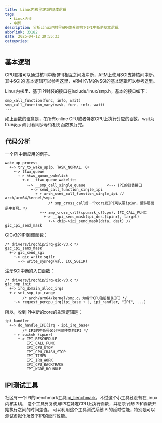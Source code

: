 ```yaml
---
title: Linux内核里IPI的基本逻辑
tags:
  - Linux内核
  - 中断
description: 分析Linux内核里ARM体系结构下IPI中断的基本逻辑。
abbrlink: 33182
date: 2025-04-12 20:55:33
categories:
---
```


基本逻辑
---------

CPU直接可以通过核间中断(IPI)相互之间发中断，ARM上使用SGI支持核间中断。其中SGI的
基本逻辑可以参考[这里](https://wangzhou.github.io/ARM-GIC硬件逻辑总结/)，ARM KVM的vSGI的基本逻辑可以参考[这里](https://wangzhou.github.io/ARM64-SGI虚拟化基本逻辑/)。

Linux内核里，基于IPI封装的接口在include/linux/smp.h。基本的接口如下：
```
smp_call_function(func, info, wait) 
smp_call_function_many(mask, func, info, wait)
...
```
如上函数的语意是，在所有online CPU或者特定CPU上执行对应的函数，wait为true表示调
用者同步等待相关函数执行完。

代码分析
---------

一个IPI中断应用的例子。
```
wake_up_process
  +-> try_to_wake_up(p, TASK_NORMAL, 0)
    +-> ttwu_queue
      +-> ttwu_queue_wakelist
        +-> __ttwu_queue_wakelist
          +-> __smp_call_single_queue          <--- IPI的封装接口
            +-> send_call_function_single_ipi
              +-> arch_send_call_function_single_ipi // arch/arm64/kernel/smp.c
                    /* smp_cross_call给一个core发IPI可以带ipinr，硬件层面是中断号。*/
                +-> smp_cross_call(cpumask_of(cpu), IPI_CALL_FUNC)
                  +-> __ipi_send_mask(ipi_desc[ipinr], target)
                    +-> chip->ipi_send_mask(data, dest) // gic_ipi_send_mask
```

GICv3的IPI回调函数：
```
/* drivers/irqchip/irq-gic-v3.c */
gic_ipi_send_mask
  +-> gic_send_sgi
    +-> gic_write_sgi1r
      +-> write_sysreg(val, ICC_SGI1R)
```

注册SGI中断的入口函数：
```
/* drivers/irqchip/irq-gic-v3.c */
gic_smp_init
  +-> irq_domain_alloc_irqs
  +-> set_smp_ipi_range
        /* arch/arm64/kernel/smp.c，为每个CPU注册相关IPI */
    +-> request_percpu_irq(ipi_base + i, ipi_handler, "IPI", ...)
```

所以，收到IPI中断的core的处理逻辑是：
```
ipi_handler
  +-> do_handle_IPI(irq - ipi_irq_base)
        /* IPI的中断号区分不同种类的IPI */
    +-> switch (ipinr)
      +-> IPI_RESCHEDULE
          IPI_CALL_FUNC
          IPI_CPU_STOP
          IPI_CPU_CRASH_STOP
          IPI_TIMER
          IPI_IRQ_WORK
          IPI_CPU_BACKTRACE
          IPI_KGDB_ROUNDUP
```

IPI测试工具
------------

社区有一个IPI的benchmark工具[ipi_benchmark](https://lkml.org/lkml/2017/12/19/141)，不过这个小工具还没有在Linux内核主线。
这个工具反复使用IPI在特定CPU上执行函数，并记录发起IPI和函数开始执行之间的时间差值。
可以利用这个工具测试系统IPI的延时性能，特别是可以测试虚拟化场景下IPI的延时性能。
